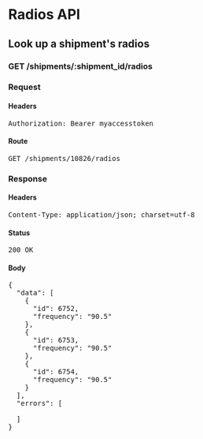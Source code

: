 # Radios API

## Look up a shipment&#39;s radios

### GET /shipments/:shipment_id/radios
### Request

#### Headers

<pre>Authorization: Bearer myaccesstoken</pre>

#### Route

<pre>GET /shipments/10826/radios</pre>

### Response

#### Headers

<pre>Content-Type: application/json; charset=utf-8</pre>

#### Status

<pre>200 OK</pre>

#### Body

<pre>{
  "data": [
    {
      "id": 6752,
      "frequency": "90.5"
    },
    {
      "id": 6753,
      "frequency": "90.5"
    },
    {
      "id": 6754,
      "frequency": "90.5"
    }
  ],
  "errors": [

  ]
}</pre>

